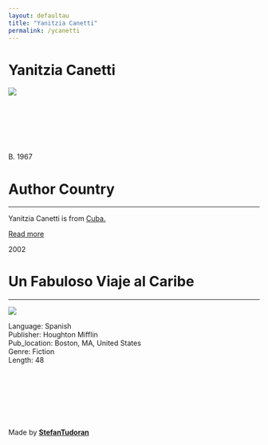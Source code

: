 ```yaml
---
layout: defaultau
title: "Yanitzia Canetti"
permalink: /ycanetti
---
```

<!-- partial:index.partial.html -->
<div class="content">
    <h1> Yanitzia Canetti</h1>
    <div class="quote">
        <div><img src="https://imagesvc.meredithcorp.io/v3/mm/image?url=https%3A%2F%2Fstatic.onecms.io%2Fwp-content%2Fuploads%2Fsites%2F21%2F2011%2F09%2Fyanitzia-canetti-25-poderosa-2011-435-1.jpg" class="logo"></div>
    </div>
    <div class="timeline">
        <div style="padding-bottom:100px;"></div>
        <div class="block">
            <div class="date right"><p class="right">B. 1967 </p></div>
            <div class="dot"></div>
            <div class="left first">
            <div class="author_country">
                <h1>Author Country</h1><hr>
            <div class="aclocation"><p>Yanitzia Canetti is from <a href="http://localhost:4000/14">Cuba.</a></p></div>
              <div class="acreadmore">  <a href="https://en.wikipedia.org/wiki/Yanitzia_Canetti" target="_blank">Read more</a></div>
            </div>
            </div>
        </div>
        <div class="block">
            <div class="date left"><p class="left">2002</p></div>
            <div class="dot"></div>
            <div class="right">
                <h1>Un Fabuloso Viaje al Caribe</h1><hr>
                <p><img src="https://pictures.abebooks.com/isbn/9780618229703-us.jpg"></p>
                <p>Language: Spanish<br/>
                Publisher: Houghton Mifflin<br/>
                Pub_location: Boston, MA, United States<br/>
                Genre: Fiction<br/>
                Length: 48</p>
            </div>
        </div>
        <div style="padding-bottom:100px;"></div>
    </div>
    <div id="footer">
        <p id="copyright">Made by&nbsp;<strong><a href="https://www.linkedin.com/in/nicolae-stefan-tudoran-b02291127/" target="_blank">StefanTudoran</a></strong></p>
    </div>
</div>
<!-- partial -->
  <script src='https://cdnjs.cloudflare.com/ajax/libs/jquery/3.1.1/jquery.min.js'></script><script  src="assets/js/authorscript.js"></script>
